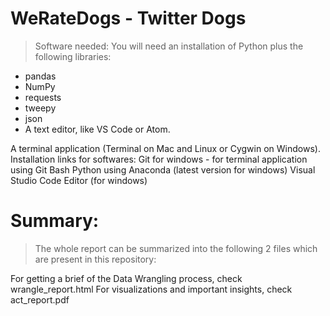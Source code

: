 # WeRateDogs - Twitter Dogs

>Software needed:
You will need an installation of Python
plus the following libraries:

* pandas
* NumPy
* requests
* tweepy
* json
* A text editor, like VS Code or Atom.

A terminal application (Terminal on Mac and Linux or Cygwin on Windows).
Installation links for softwares:
Git for windows - for terminal application using Git Bash
Python using Anaconda (latest version for windows)
Visual Studio Code Editor (for windows)

# Summary:
>The whole report can be summarized into the following 2 files which are present in this repository:

For getting a brief of the Data Wrangling process, check wrangle_report.html
For visualizations and important insights, check act_report.pdf
